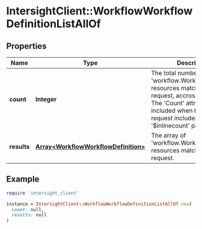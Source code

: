 # IntersightClient::WorkflowWorkflowDefinitionListAllOf

## Properties

| Name | Type | Description | Notes |
| ---- | ---- | ----------- | ----- |
| **count** | **Integer** | The total number of &#39;workflow.WorkflowDefinition&#39; resources matching the request, accross all pages. The &#39;Count&#39; attribute is included when the HTTP GET request includes the &#39;$inlinecount&#39; parameter. | [optional] |
| **results** | [**Array&lt;WorkflowWorkflowDefinition&gt;**](WorkflowWorkflowDefinition.md) | The array of &#39;workflow.WorkflowDefinition&#39; resources matching the request. | [optional] |

## Example

```ruby
require 'intersight_client'

instance = IntersightClient::WorkflowWorkflowDefinitionListAllOf.new(
  count: null,
  results: null
)
```

